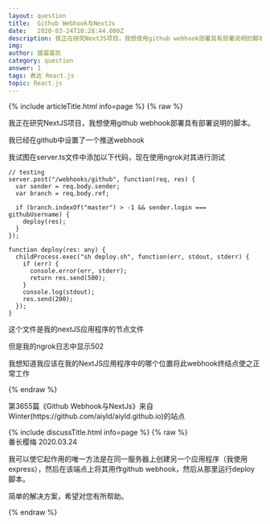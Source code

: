 ```yaml
---
layout: question
title:  Github Webhook与NextJs
date:   2020-03-24T10:28:44.000Z
description: 我正在研究NextJS项目，我想使用github webhook部署具有部署说明的脚本。我已经在github中设置了一个推送webhook我试图在...
img: 
author: 猿蛋蛋凯
category: question
answer: 1
tags: 表达 React.js
topic: React.js
---
```

<div class="article-root">
  <div class="article">
    {% include articleTitle.html info=page %}
    {% raw %}
    <div class="article-content"><p><font style="vertical-align: inherit;"><font style="vertical-align: inherit;">我正在研究NextJS项目，我想使用github webhook部署具有部署说明的脚本。</font></font></p>

<p><font style="vertical-align: inherit;"><font style="vertical-align: inherit;">我已经在github中设置了一个推送webhook</font></font></p>

<p><font style="vertical-align: inherit;"><font style="vertical-align: inherit;">我试图在server.ts文件中添加以下代码，现在使用ngrok对其进行测试</font></font></p>

<pre><code>// testing<font></font>
server.post("/webhooks/github", function(req, res) {<font></font>
  var sender = req.body.sender;<font></font>
  var branch = req.body.ref;<font></font>
<font></font>
  if (branch.indexOf("master") &gt; -1 &amp;&amp; sender.login === githubUsername) {<font></font>
    deploy(res);<font></font>
  }<font></font>
});<font></font>
<font></font>
function deploy(res: any) {<font></font>
  childProcess.exec("sh deploy.sh", function(err, stdout, stderr) {<font></font>
    if (err) {<font></font>
      console.error(err, stderr);<font></font>
      return res.send(500);<font></font>
    }<font></font>
    console.log(stdout);<font></font>
    res.send(200);<font></font>
  });<font></font>
}<font></font>
</code></pre>

<p><font style="vertical-align: inherit;"><font style="vertical-align: inherit;">这个文件是我的nextJS应用程序的节点文件</font></font></p>

<p><font style="vertical-align: inherit;"><font style="vertical-align: inherit;">但是我的ngrok日志中显示502</font></font></p>

<p><font style="vertical-align: inherit;"><font style="vertical-align: inherit;">我想知道我应该在我的NextJS应用程序中的哪个位置将此webhook终结点使之正常工作</font></font></p></div>
    {% endraw %}
  </div>
  <p class="winter_mark">第3655篇《Github Webhook与NextJs》来自Winter(https://github.com/aiyld/aiyld.github.io)的站点</p>
  <div class="discuss-wrapper">
    {% include discussTitle.html info=page %}
    {% raw %}
    <div class="discuss-list">
    <div class="discuss-item">
        <div class="discuss-parent">
          <div class="discuss-meta">
            <span class="discuss-user">番长樱梅</span>
            <span class="discuss-time">2020.03.24</span>
          </div>
          <div class="discuss-comment"><p><font style="vertical-align: inherit;"><font style="vertical-align: inherit;">我可以使它起作用的唯一方法是在同一服务器上创建另一个应用程序（我使用express），然后在该端点上将其用作github webhook，然后从那里运行deploy脚本。</font></font></p>

<p><font style="vertical-align: inherit;"><font style="vertical-align: inherit;">简单的解决方案，希望对您有所帮助。</font></font></p></div>
        </div></div>
    </div>
    {% endraw %}
  </div>
<div>
